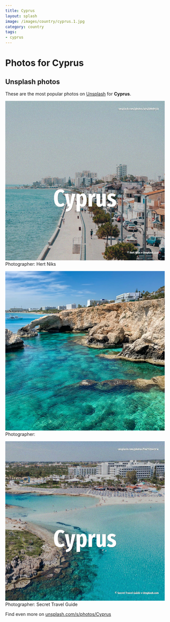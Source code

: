 ```yaml
---
title: Cyprus
layout: splash
image: /images/country/cyprus.1.jpg
category: country
tags:
- cyprus
---
```

# Photos for Cyprus
 
## Unsplash photos
These are the most popular photos on [Unsplash](https://unsplash.com) for **Cyprus**.
 
![Cyprus](/images/country/cyprus.1.jpg)
Photographer:  Hert Niks
 
![Cyprus](/images/country/cyprus.2.jpg)
Photographer: 
 
![Cyprus](/images/country/cyprus.3.jpg)
Photographer:  Secret Travel Guide
 
Find even more on [unsplash.com/s/photos/Cyprus](https://unsplash.com/s/photos/Cyprus)
 
